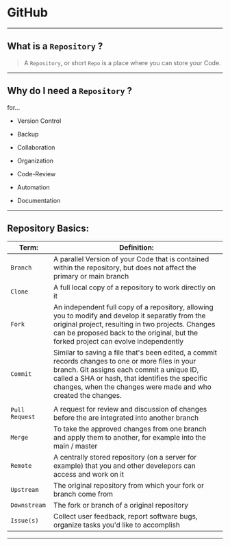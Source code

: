 # GitHub

---

## What is a `Repository` ?

> A `Repository`, or short `Repo` is a place where you can store your Code.

___

## Why do I need a `Repository` ?

for...

- Version Control

- Backup

- Collaboration

- Organization

- Code-Review

- Automation

- Documentation

___

## Repository Basics:

| Term:          | Definition:                                                                                                                                                                                                                                                         |
|----------------|---------------------------------------------------------------------------------------------------------------------------------------------------------------------------------------------------------------------------------------------------------------------|
| `Branch`       | A parallel Version of your Code that is contained within the repository, but does not affect the primary or main branch                                                                                                                                             |
| `Clone`        | A full local copy of a repository to work directly on it                                                                                                                                                                                                            |
| `Fork`         | An independent full copy of a repository, allowing you to modify and develop it separatly from the original project, resulting in two projects. Changes can be proposed back to the original, but the forked project can evolve independently                       |
| `Commit`       | Similar to saving a file that's been edited, a commit records changes to one or more files in your branch. Git assigns each commit a unique ID, called a SHA or hash, that identifies the specific changes, when the changes were made and who created the changes. |
|                |                                                                                                                                                                                                                                                                     |
| `Pull Request` | A request for review and discussion of changes before the are integrated into another branch                                                                                                                                                                        |
| `Merge`        | To take the approved changes from one branch and apply them to another, for example into the main / master                                                                                                                                                          |
| `Remote`       | A centrally stored repository (on a server for example) that you and other develepors can access and work on it                                                                                                                                                     |
| `Upstream`     | The original repository from which your fork or branch come from                                                                                                                                                                                                    |
| `Downstream`   | The fork or branch of a original repository                                                                                                                                                                                                                         |
| `Issue(s)`     | Collect user feedback, report software bugs, organize tasks you'd like to accomplish                                                                                                                                                                                |

---